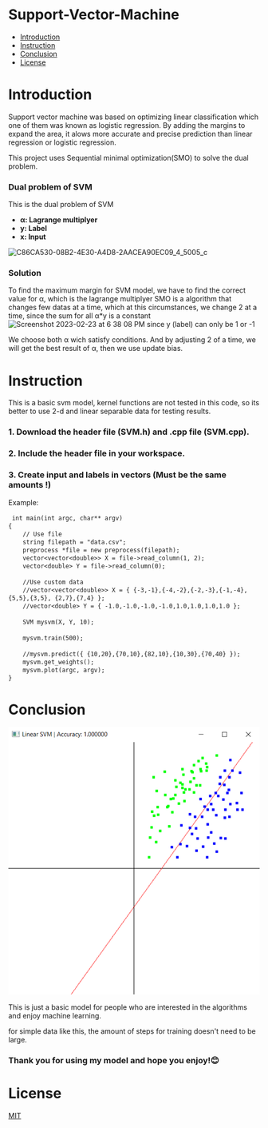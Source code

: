 # **Support-Vector-Machine**

* [Introduction](#Introduction) 
* [Instruction](#Instruction)
* [Conclusion](#Conclusion)
* [License](#License)

# Introduction
Support vector machine was based on optimizing linear classification which one of them was known as logistic regression. By adding the margins to expand the area, it alows more accurate and precise prediction than linear regression or logistic regression.

This project uses Sequential minimal optimization(SMO) to solve the dual problem.

### Dual problem of SVM
This is the dual problem of SVM
 * **α: Lagrange multiplyer**
 * **y: Label**
 * **x: Input**
 
![C86CA530-08B2-4E30-A4D8-2AACEA90EC09_4_5005_c](https://user-images.githubusercontent.com/87592678/221047075-b28b8efd-78c1-4234-aebd-96faaf852ce9.jpeg)

### Solution
To find the maximum margin for SVM model, we have to find the correct value for α, which is the lagrange multiplyer
SMO is a algorithm that changes few datas at a time, which at this circumstances, we change 2 at a time, since the sum for all α*y is a constant
<img width="177" alt="Screenshot 2023-02-23 at 6 38 08 PM" src="https://user-images.githubusercontent.com/87592678/221055844-187530bc-ee42-4989-b49a-a416dcbfb5a4.png">
since y (label) can only be 1 or -1

We choose both α wich satisfy conditions.
And by adjusting 2 of a time, we will get the best result of α, then we use update bias.

# Instruction
This is a basic svm model, kernel functions are not tested in this code, so its better to use 2-d and linear separable data for testing results.

### 1. Download the header file (SVM.h) and .cpp file (SVM.cpp).
### 2. Include the header file in your workspace.
### 3. Create input and labels in vectors (Must be the same amounts !)

Example:
```
 int main(int argc, char** argv)
{
    // Use file
    string filepath = "data.csv";
    preprocess *file = new preprocess(filepath);
    vector<vector<double>> X = file->read_column(1, 2);
    vector<double> Y = file->read_column(0);

    //Use custom data
    //vector<vector<double>> X = { {-3,-1},{-4,-2},{-2,-3},{-1,-4},{5,5},{3,5}, {2,7},{7,4} };
    //vector<double> Y = { -1.0,-1.0,-1.0,-1.0,1.0,1.0,1.0,1.0 };

    SVM mysvm(X, Y, 10);

    mysvm.train(500);

    //mysvm.predict({ {10,20},{70,10},{82,10},{10,30},{70,40} });
    mysvm.get_weights();
    mysvm.plot(argc, argv);
}
```
# Conclusion
![](svmplot.png)

This is just a basic model for people who are interested in the algorithms and enjoy machine learning.

for simple data like this, the amount of steps for training doesn't need to be large.

### Thank you for using my model and hope you enjoy!:blush:	

# License
[MIT](https://github.com/AllenChienXXX/SVM-SMO/blob/main/LICENSE.txt)
